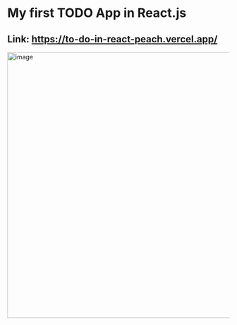 # My first TODO App in React.js
## Link: https://to-do-in-react-peach.vercel.app/

<img width="1041" height="602" alt="image" src="https://github.com/user-attachments/assets/119ec9b4-058c-40b0-855c-5c9ea90bf897" />

